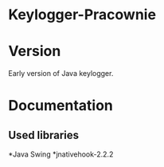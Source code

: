 # Keylogger-Pracownie

# Version
Early version of Java keylogger.
# Documentation

## Used libraries

*Java Swing
*jnativehook-2.2.2
